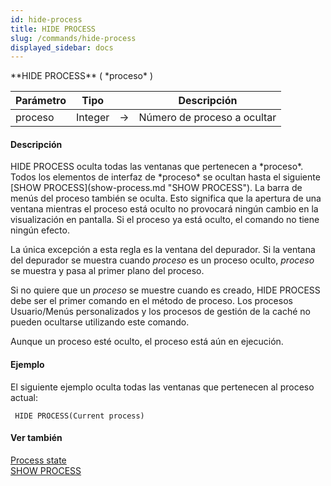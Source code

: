 ```yaml
---
id: hide-process
title: HIDE PROCESS
slug: /commands/hide-process
displayed_sidebar: docs
---
```


<!--REF #_command_.HIDE PROCESS.Syntax-->**HIDE PROCESS** ( *proceso* )<!-- END REF-->
<!--REF #_command_.HIDE PROCESS.Params-->
| Parámetro | Tipo |  | Descripción |
| --- | --- | --- | --- |
| proceso | Integer | &rarr; | Número de proceso a ocultar |

<!-- END REF-->

#### Descripción 

<!--REF #_command_.HIDE PROCESS.Summary-->HIDE PROCESS oculta todas las ventanas que pertenecen a *proceso*.<!-- END REF--> Todos los elementos de interfaz de *proceso* se ocultan hasta el siguiente [SHOW PROCESS](show-process.md "SHOW PROCESS"). La barra de menús del proceso también se oculta. Esto significa que la apertura de una ventana mientras el proceso está oculto no provocará ningún cambio en la visualización en pantalla. Si el proceso ya está oculto, el comando no tiene ningún efecto.

La única excepción a esta regla es la ventana del depurador. Si la ventana del depurador se muestra cuando *proceso* es un proceso oculto, *proceso* se muestra y pasa al primer plano del proceso.  
  
Si no quiere que un *proceso* se muestre cuando es creado, HIDE PROCESS debe ser el primer comando en el método de proceso. Los procesos Usuario/Menús personalizados y los procesos de gestión de la caché no pueden ocultarse utilizando este comando. 

Aunque un proceso esté oculto, el proceso está aún en ejecución. 

#### Ejemplo 

El siguiente ejemplo oculta todas las ventanas que pertenecen al proceso actual:

```4d
 HIDE PROCESS(Current process)
```

#### Ver también 

[Process state](process-state.md)  
[SHOW PROCESS](show-process.md)  